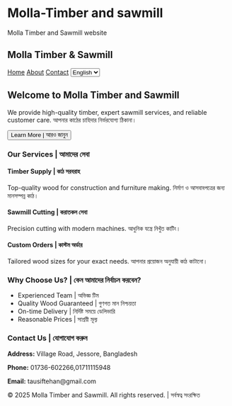 # Molla-Timber and sawmill
Molla Timber and Sawmill website 
<!DOCTYPE html><html lang="en">
<head>
  <meta charset="UTF-8" />
  <meta name="viewport" content="width=device-width, initial-scale=1.0" />
  <title>Molla Timber and Sawmill</title>
  <script src="https://cdn.tailwindcss.com"></script>
</head>
<body class="bg-white text-gray-800">
  <!-- Navbar -->
  <nav class="bg-green-800 text-white p-4 flex justify-between items-center">
    <h1 class="text-2xl font-bold">Molla Timber & Sawmill</h1>
    <div class="space-x-4">
      <a href="#" class="hover:text-yellow-300">Home</a>
      <a href="#" class="hover:text-yellow-300">About</a>
      <a href="#" class="hover:text-yellow-300">Contact</a>
      <select class="text-black rounded px-1 py-0.5">
        <option value="en">English</option>
        <option value="bn">বাংলা</option>
      </select>
    </div>
  </nav>  <!-- Hero Section -->  <section class="bg-green-100 text-center py-16 px-4">
    <h2 class="text-4xl font-bold mb-4">Welcome to Molla Timber and Sawmill</h2>
    <p class="text-lg max-w-2xl mx-auto">We provide high-quality timber, expert sawmill services, and reliable customer care. আপনার কাঠের চাহিদার নির্ভরযোগ্য ঠিকানা।</p>
    <button class="mt-6 px-6 py-2 bg-green-700 text-white rounded hover:bg-green-600">Learn More | আরও জানুন</button>
  </section>  <!-- Services -->  <section class="py-16 px-6 bg-white">
    <h3 class="text-3xl font-bold text-center mb-10">Our Services | আমাদের সেবা</h3>
    <div class="grid grid-cols-1 md:grid-cols-3 gap-6 text-center">
      <div class="shadow p-6 rounded-lg border">
        <h4 class="text-xl font-semibold mb-2">Timber Supply | কাঠ সরবরাহ</h4>
        <p>Top-quality wood for construction and furniture making. নির্মাণ ও আসবাবপত্রের জন্য মানসম্পন্ন কাঠ।</p>
      </div>
      <div class="shadow p-6 rounded-lg border">
        <h4 class="text-xl font-semibold mb-2">Sawmill Cutting | করাতকল সেবা</h4>
        <p>Precision cutting with modern machines. আধুনিক যন্ত্রে নিখুঁত কাটিং।</p>
      </div>
      <div class="shadow p-6 rounded-lg border">
        <h4 class="text-xl font-semibold mb-2">Custom Orders | কাস্টম অর্ডার</h4>
        <p>Tailored wood sizes for your exact needs. আপনার প্রয়োজন অনুযায়ী কাঠ কাটানো।</p>
      </div>
    </div>
  </section>  <!-- Why Choose Us -->  <section class="bg-green-50 py-16 px-6">
    <h3 class="text-3xl font-bold text-center mb-8">Why Choose Us? | কেন আমাদের নির্বাচন করবেন?</h3>
    <ul class="max-w-2xl mx-auto list-disc pl-6 space-y-2">
      <li>Experienced Team | অভিজ্ঞ টিম</li>
      <li>Quality Wood Guaranteed | গুণগত মান নিশ্চয়তা</li>
      <li>On-time Delivery | নির্দিষ্ট সময়ে ডেলিভারি</li>
      <li>Reasonable Prices | সাশ্রয়ী মূল্য</li>
    </ul>
  </section>  <!-- Contact Info -->  <section class="py-16 px-6 bg-white text-center">
    <h3 class="text-3xl font-bold mb-6">Contact Us | যোগাযোগ করুন</h3>
    <p><strong>Address:</strong> Village Road, Jessore, Bangladesh</p>
    <p><strong>Phone:</strong> 01736-602266,01711115948</p>
    <p><strong>Email:</strong> tausiftehan@gmail.com</p>
  </section>  <!-- Footer -->  <footer class="bg-green-800 text-white text-center py-4">
    &copy; 2025 Molla Timber and Sawmill. All rights reserved. | সর্বস্বত্ব সংরক্ষিত
  </footer>
</body>
</html>
